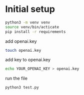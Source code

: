 # Initial setup

```bash
python3 -m venv venv
source venv/bin/acticate
pip install -r requirements
```

add openai.key

```bash
touch openai.key
```

add key to openai.key

```bash
echo YOUR_OPENAI_KEY > openai.key
```

run the file

```bash
python3 test.py
```
